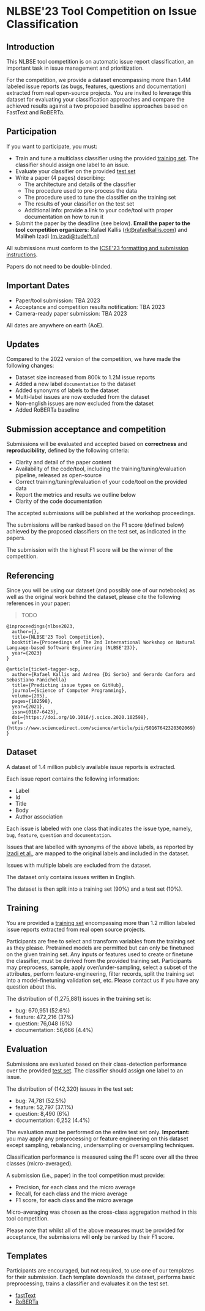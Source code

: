 # NLBSE'23 Tool Competition on Issue Classification

## Introduction

This NLBSE tool competition is on automatic issue report classification, an important task in issue management and prioritization.

For the competition, we provide a dataset encompassing more than 1.4M labeled issue reports (as bugs, features, questions and documentation) extracted from real open-source projects. You are invited to leverage this dataset for evaluating your classification approaches and compare the achieved results against a two proposed baseline approaches based on FastText and RoBERTa.

## Participation

If you want to participate, you must:

- Train and tune a multiclass classifier using the provided [training set](https://tickettagger.blob.core.windows.net/datasets/nlbse23-issue-classification-train.csv.tar.gz). The classifier should assign one label to an issue.
- Evaluate your classifier on the provided [test set](https://tickettagger.blob.core.windows.net/datasets/nlbse23-issue-classification-test.csv.tar.gz)
- Write a paper (4 pages) describing:
  - The architecture and details of the classifier
  - The procedure used to pre-process the data
  - The procedure used to tune the classifier on the training set
  - The results of your classifier on the test set
  - Additional info: provide a link to your code/tool with proper documentation on how to run it
- Submit the paper by the deadline (see below). **Email the paper to the tool competition organizers:** Rafael Kallis (rk@rafaelkallis.com) and Maliheh Izadi (m.izadi@tudelft.nl)

All submissions must conform to the [ICSE’23 formatting and submission instructions](https://conf.researchr.org/track/icse-2023/icse-2023-technical-track).

Papers do not need to be double-blinded.

## Important Dates
  
- Paper/tool submission: TBA 2023
- Acceptance and competition results notification: TBA 2023
- Camera-ready paper submission: TBA 2023

All dates are anywhere on earth (AoE).

## Updates 

Compared to the 2022 version of the competition, we have made the following changes:

- Dataset size increased from 800k to 1.2M issue reports
- Added a new label `documentation` to the dataset
- Added synonyms of labels to the dataset
- Multi-label issues are now excluded from the dataset
- Non-english issues are now excluded from the dataset
- Added RoBERTa baseline

## Submission acceptance and competition

Submissions will be evaluated and accepted based on **correctness** and **reproducibility**, defined by the following criteria:

- Clarity and detail of the paper content
- Availability of the code/tool, including the training/tuning/evaluation pipeline, released as open-source
- Correct training/tuning/evaluation of your code/tool on the provided data
- Report the metrics and results we outline below
- Clarity of the code documentation

The accepted submissions will be published at the workshop proceedings.

The submissions will be ranked based on the F1 score (defined below) achieved by the proposed classifiers on the test set, as indicated in the papers.

The submission with the highest F1 score will be the winner of the competition.

## Referencing

Since you will be using our dataset (and possibly one of our notebooks) as well as the original work behind the dataset, please cite the following references in your paper:

> TODO

```
@inproceedings{nlbse2023,
  author={},
  title={NLBSE'23 Tool Competition},
  booktitle={Proceedings of The 2nd International Workshop on Natural Language-based Software Engineering (NLBSE'23)},
  year={2023}
}
```

```
@article{ticket-tagger-scp,
  author={Rafael Kallis and Andrea {Di Sorbo} and Gerardo Canfora and Sebastiano Panichella}
  title={Predicting issue types on GitHub},
  journal={Science of Computer Programming},
  volume={205},
  pages={102598},
  year={2021},
  issn={0167-6423},
  doi={https://doi.org/10.1016/j.scico.2020.102598},
  url={https://www.sciencedirect.com/science/article/pii/S0167642320302069}
}
```

## Dataset

A dataset of 1.4 million publicly available issue reports is extracted. 

Each issue report contains the following information:
- Label
- Id
- Title
- Body
- Author association

Each issue is labeled with one class that indicates the issue type, namely, `bug`, `feature`, `question` and `documentation`.

Issues that are labelled with synonyms of the above labels, as reported by [Izadi et al.](https://arxiv.org/pdf/2012.10951.pdf), are mapped to the original labels and included in the dataset.

Issues with multiple labels are excluded from the dataset.

The dataset only contains issues written in English.

The dataset is then split into a training set (90%) and a test set (10%).

## Training

You are provided a [training set](https://tickettagger.blob.core.windows.net/datasets/nlbse23-issue-classification-train.csv.tar.gz) encompassing more than 1.2 million labeled issue reports extracted from real open source projects.

Participants are free to select and transform variables from the training set as they please. Pretrained models are permitted but can only be finetuned on the given training set. Any inputs or features used to create or finetune the classifier, must be derived from the provided training set. Participants may preprocess, sample, apply over/under-sampling, select a subset of the attributes, perform feature-engineering, filter records, split the training set into a model-finetuning validation set, etc. Please contact us if you have any question about this.

The distribution of (1,275,881) issues in the training set is:
- bug:            670,951 (52.6%)
- feature:        472,216 (37%)
- question:        76,048 (6%)
- documentation:   56,666 (4.4%)

## Evaluation

Submissions are evaluated based on their class-detection performance over the provided [test set](https://tickettagger.blob.core.windows.net/datasets/nlbse23-issue-classification-test.csv.tar.gz). 
The classifier should assign one label to an issue.

The distribution of (142,320) issues in the test set:
- bug:	          74,781	(52.5%)
- feature:	      52,797	(37.1%)
- question:	       8,490	(6%)
- documentation:	 6,252	(4.4%)

The evaluation must be performed on the entire test set only. **Important:** you may apply any preprocessing or feature engineering on this dataset except sampling, rebalancing, undersampling or oversampling techniques.

Classification performance is measured using the F1 score over all the three classes (micro-averaged). 

A submission (i.e., paper) in the tool competition must provide:
- Precision, for each class and the micro average
- Recall, for each class and the micro average
- F1 score, for each class and the micro average

Micro-averaging was chosen as the cross-class aggregation method in this tool competition.

Please note that whilst all of the above measures must be provided for acceptance, the submissions will **only** be ranked by their F1 score.

## Templates

Participants are encouraged, but not required, to use one of our templates for their submission. Each template downloads the dataset, performs basic preprocessing, trains a classifier and evaluates it on the test set.

- [fastText](2-Template-fastText.ipynb)
- [RoBERTa](3-Template-RoBERTa.ipynb)
